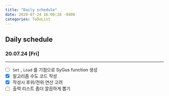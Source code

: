 ```yaml
---
title: "Daily schedule"
date: 2020-07-24 16:00:28 -0400
categories: ToDoList
---
```


## Daily schedule

### 20.07.24 [Fri]
***
- [ ] ```Set``` , ```Load``` 를 기점으로 SyGus function 생성
- [x] 알고리즘 수도 코드 작성
- [x] 작성시 후위/전위 연산 고려
- [ ] 출력 리스트 좀더 깔끔하게 뽑기